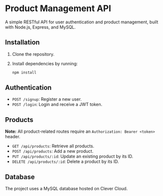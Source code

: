 # Product Management API

A simple RESTful API for user authentication and product management, built with Node.js, Express, and MySQL.

## Installation

1. Clone the repository.
2. Install dependencies by running:

   ```bash
   npm install
   ```

## Authentication

- `POST /signup`: Register a new user.
- `POST /login`: Login and receive a JWT token.

## Products

**Note:** All product-related routes require an `Authorization: Bearer <token>` header.

- `GET /api/products`: Retrieve all products.
- `POST /api/products`: Add a new product.
- `PUT /api/products/:id`: Update an existing product by its ID.
- `DELETE /api/products/:id`: Delete a product by its ID.

## Database

The project uses a MySQL database hosted on Clever Cloud.

